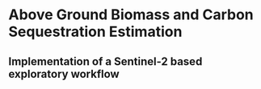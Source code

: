 # Above Ground Biomass and Carbon Sequestration Estimation
## Implementation of a Sentinel-2 based exploratory workflow

